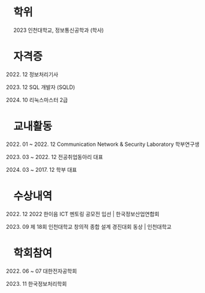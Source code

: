 <!--
**gyubinc/gyubinc** is a ✨ _special_ ✨ repository because its `README.md` (this file) appears on your GitHub profile.

Here are some ideas to get you started:

- 🔭 I’m currently working on ...
- 🌱 I’m currently learning ...
- 👯 I’m looking to collaborate on ...
- 🤔 I’m looking for help with ...
- 💬 Ask me about ...
- 📫 How to reach me: ...
- 😄 Pronouns: ...
- ⚡ Fun fact: ...
-->

# 학위

2023 인천대학교, 정보통신공학과 (학사)


# 자격증

2022. 12  정보처리기사

2021. 12  SQL 개발자 (SQLD)

2021. 10  리눅스마스터 2급  


# 교내활동

2022. 01 ~ 2022. 12 Communication Network & Security Laboratory 학부연구생

2022. 03 ~ 2022. 12 전공취업동아리 대표

2017. 03 ~ 2017. 12 학부 대표


# 수상내역

2022. 12 2022 한이음 ICT 멘토링 공모전 입선 | 한국정보산업연합회

2022. 09 제 18회 인천대학교 창의적 종합 설계 경진대회 동상 | 인천대학교


# 학회참여

2022. 06 ~ 07 대한전자공학회 

2022. 11 한국정보처리학회 
